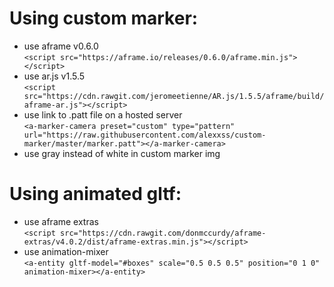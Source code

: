 # Using custom marker:
- use aframe v0.6.0 <br>
`<script src="https://aframe.io/releases/0.6.0/aframe.min.js"></script>`
- use ar.js v1.5.5 <br>
`<script src="https://cdn.rawgit.com/jeromeetienne/AR.js/1.5.5/aframe/build/aframe-ar.js"></script>`
- use link to .patt file on a hosted server <br>
`<a-marker-camera preset="custom" type="pattern" url="https://raw.githubusercontent.com/alexxss/custom-marker/master/marker.patt"></a-marker-camera>`
- use gray instead of white in custom marker img

# Using animated gltf:
- use aframe extras<br>
`<script src="https://cdn.rawgit.com/donmccurdy/aframe-extras/v4.0.2/dist/aframe-extras.min.js"></script>`
- use animation-mixer<br>
`<a-entity gltf-model="#boxes" scale="0.5 0.5 0.5" position="0 1 0" animation-mixer></a-entity>`

